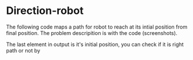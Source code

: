 # Direction-robot
The following code maps a path for robot to reach at its intial position from final position.
The problem descripition is with the code (screenshots).

The last element in output is it's initial position, you can check if it is right path or not by 
